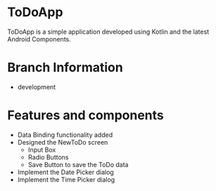 # ToDoApp 
ToDoApp is a simple application developed using Kotlin and the latest Android Components.

# Branch Information
- development 

# Features and components 
- Data Binding functionality added
- Designed the NewToDo screen
    - Input Box
    - Radio Buttons
    - Save Button to save the ToDo data 
- Implement the Date Picker dialog
- Implement the Time Picker dialog